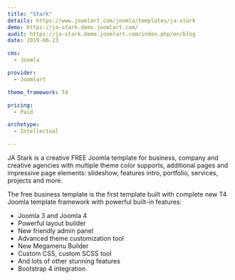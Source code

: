 ```yaml
---
title: "Stark"
details: https://www.joomlart.com/joomla/templates/ja-stark
demo: https://ja-stark.demo.joomlart.com/
audit: https://ja-stark.demo.joomlart.com/index.php/en/blog
date: 2019-06-23

cms: 
  - Joomla

provider:
  - Joomlart

theme_framework: T4

pricing:
  - Paid

archetype:
  - Intellectual

---
```


JA Stark is a creative FREE Joomla template for business, company and creative agencies with multiple theme color supports, additional pages and impressive page elements: slideshow, features intro, portfolio, services, projects and more.

The free business template is the first template built with complete new T4 Joomla template framework with powerful built-in features:

* Joomla 3 and Joomla 4
* Powerful layout builder
* New friendly admin panel
* Advanced theme customization tool
* New Megamenu Builder
* Custom CSS, custom SCSS tool
* And lots of other stunning features
* Bootstrap 4 integration

